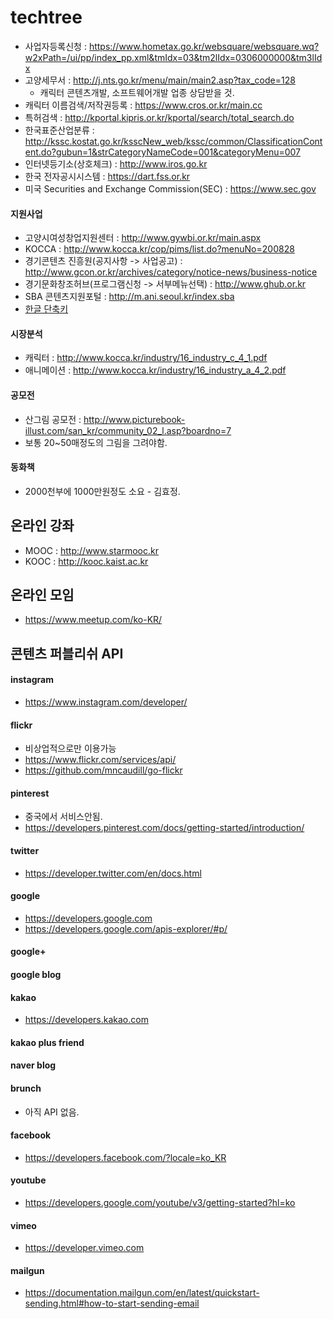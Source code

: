 # techtree

- 사업자등록신청 : https://www.hometax.go.kr/websquare/websquare.wq?w2xPath=/ui/pp/index_pp.xml&tmIdx=03&tm2lIdx=0306000000&tm3lIdx
- 고양세무서 : http://j.nts.go.kr/menu/main/main2.asp?tax_code=128
	- 캐릭터 콘텐츠개발, 소프트웨어개발 업종 상담받을 것.
- 캐릭터 이름검색/저작권등록 : https://www.cros.or.kr/main.cc
- 특허검색 : http://kportal.kipris.or.kr/kportal/search/total_search.do
- 한국표준산업분류 : http://kssc.kostat.go.kr/ksscNew_web/kssc/common/ClassificationContent.do?gubun=1&strCategoryNameCode=001&categoryMenu=007
- 인터넷등기소(상호체크) : http://www.iros.go.kr
- 한국 전자공시시스템 : https://dart.fss.or.kr
- 미국 Securities and Exchange Commission(SEC) : https://www.sec.gov

#### 지원사업
- 고양시여성창업지원센터 : http://www.gywbi.or.kr/main.aspx
- KOCCA : http://www.kocca.kr/cop/pims/list.do?menuNo=200828
- 경기콘텐츠 진흥원(공지사항 -> 사업공고) : http://www.gcon.or.kr/archives/category/notice-news/business-notice
- 경기문화창조허브(프로그램신청 -> 서부메뉴선택) : http://www.ghub.or.kr
- SBA 콘텐츠지원포털 : http://m.ani.seoul.kr/index.sba
- [한글 단축키](http://help.hancom.com/hoffice_mac/ko-KR/hwp/index.htm#t=view%2Ftoolbar%2Fshortcut(table).htm)

#### 시장분석
- 캐릭터 : http://www.kocca.kr/industry/16_industry_c_4_1.pdf
- 애니메이션 : http://www.kocca.kr/industry/16_industry_a_4_2.pdf

#### 공모전
- 산그림 공모전 : http://www.picturebook-illust.com/san_kr/community_02_l.asp?boardno=7
- 보통 20~50매정도의 그림을 그려야함.

#### 동화책
- 2000천부에 1000만원정도 소요 - 김효정.

## 온라인 강좌
- MOOC : http://www.starmooc.kr
- KOOC : http://kooc.kaist.ac.kr

## 온라인 모임
- https://www.meetup.com/ko-KR/

## 콘텐츠 퍼블리쉬 API

#### instagram
- https://www.instagram.com/developer/

#### flickr
- 비상업적으로만 이용가능
- https://www.flickr.com/services/api/
- https://github.com/mncaudill/go-flickr

#### pinterest
- 중국에서 서비스안됨.
- https://developers.pinterest.com/docs/getting-started/introduction/

#### twitter
- https://developer.twitter.com/en/docs.html

#### google
- https://developers.google.com
- https://developers.google.com/apis-explorer/#p/

#### google+

#### google blog

#### kakao
- https://developers.kakao.com
 
#### kakao plus friend

#### naver blog

#### brunch
- 아직 API 없음.

#### facebook
- https://developers.facebook.com/?locale=ko_KR

#### youtube
- https://developers.google.com/youtube/v3/getting-started?hl=ko

#### vimeo
- https://developer.vimeo.com

#### mailgun
- https://documentation.mailgun.com/en/latest/quickstart-sending.html#how-to-start-sending-email
